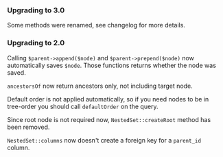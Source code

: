 ### Upgrading to 3.0

Some methods were renamed, see changelog for more details.

### Upgrading to 2.0

Calling `$parent->append($node)` and `$parent->prepend($node)` now automatically
saves `$node`. Those functions returns whether the node was saved.

`ancestorsOf` now return ancestors only, not including target node.

Default order is not applied automatically, so if you need nodes to be in tree-order
you should call `defaultOrder` on the query.

Since root node is not required now, `NestedSet::createRoot` method has been removed.

`NestedSet::columns` now doesn't create a foreign key for a `parent_id` column.